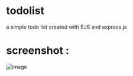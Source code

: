 # todolist
a simple todo list created with EJS and express.js

# screenshot :

![image](https://user-images.githubusercontent.com/54851166/87223913-74cc0c00-c39e-11ea-89d8-b67ff0f06533.png)
